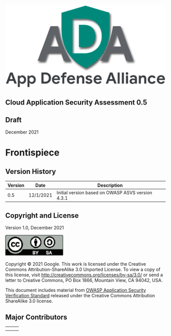 #

![ADA LOGO](../Images/AdaLogoLarge.png)

## Cloud Application Security Assessment 0.5

## Draft

December 2021

# Frontispiece

## Version History

| Version | Date | Description |
| ------ | ------ | --------------- |
| 0.5 | 12/1/2021 | Initial version based on OWASP ASVS version 4.3.1 |


## Copyright and License

Version 1.0, December 2021

![license](../Images/License.png)

Copyright © 2021 Google. This work is licensed under the Creative Commons Attribution-ShareAlike 3.0 Unported License. To view a copy of this license, visit http://creativecommons.org/licenses/by-sa/3.0/ or send a letter to Creative Commons, PO Box 1866, Mountain View, CA 94042, USA.

This document includes material from [OWASP Application Security Verification Standard](https://github.com/OWASP/owasp-asvs) released under the Creative Commons Attribution ShareAlike 3.0 license.


## Major Contributors

|                	|                	|                   	|
|----------------	|----------------	|-------------------	|
|   	|  	|    	|
|  	|      	|  	|




